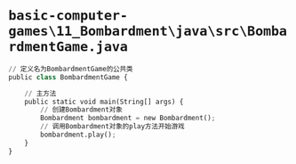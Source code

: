 # `basic-computer-games\11_Bombardment\java\src\BombardmentGame.java`

```py
// 定义名为BombardmentGame的公共类
public class BombardmentGame {

    // 主方法
    public static void main(String[] args) {
        // 创建Bombardment对象
        Bombardment bombardment = new Bombardment();
        // 调用Bombardment对象的play方法开始游戏
        bombardment.play();
    }
}
```